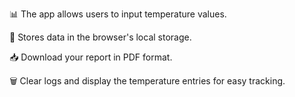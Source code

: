 📊 The app allows users to input temperature values.

💾 Stores data in the browser's local storage.

📥 Download your report in PDF format.

🗑️ Clear logs and display the temperature entries for easy tracking.
